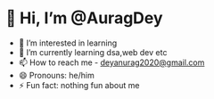 # 👋 Hi, I’m @AuragDey
- 👀 I’m interested in learning
- 🌱 I’m currently learning dsa,web dev etc
- 📫 How to reach me - deyanurag2020@gmail.com
- 😄 Pronouns: he/him
- ⚡ Fun fact: nothing fun about me

<!---
AuragDey/AuragDey is a ✨ special ✨ repository because its `README.md` (this file) appears on your GitHub profile.
You can click the Preview link to take a look at your changes.
--->
